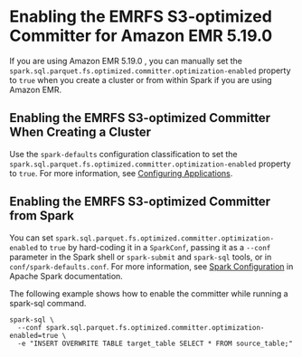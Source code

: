 # Enabling the EMRFS S3\-optimized Committer for Amazon EMR 5\.19\.0<a name="emr-spark-committer-enable"></a>

If you are using Amazon EMR 5\.19\.0 , you can manually set the `spark.sql.parquet.fs.optimized.committer.optimization-enabled` property to `true` when you create a cluster or from within Spark if you are using Amazon EMR\.

## Enabling the EMRFS S3\-optimized Committer When Creating a Cluster<a name="w40aac53c37c13c17b5"></a>

Use the `spark-defaults` configuration classification to set the `spark.sql.parquet.fs.optimized.committer.optimization-enabled` property to `true`\. For more information, see [Configuring Applications](emr-configure-apps.md)\.

## Enabling the EMRFS S3\-optimized Committer from Spark<a name="w40aac53c37c13c17b7"></a>

You can set `spark.sql.parquet.fs.optimized.committer.optimization-enabled` to `true` by hard\-coding it in a `SparkConf`, passing it as a `--conf` parameter in the Spark shell or `spark-submit` and `spark-sql` tools, or in `conf/spark-defaults.conf`\. For more information, see [Spark Configuration](https://spark.apache.org/docs/latest/configuration.html) in Apache Spark documentation\.

The following example shows how to enable the committer while running a spark\-sql command\.

```
spark-sql \
  --conf spark.sql.parquet.fs.optimized.committer.optimization-enabled=true \
  -e "INSERT OVERWRITE TABLE target_table SELECT * FROM source_table;"
```
